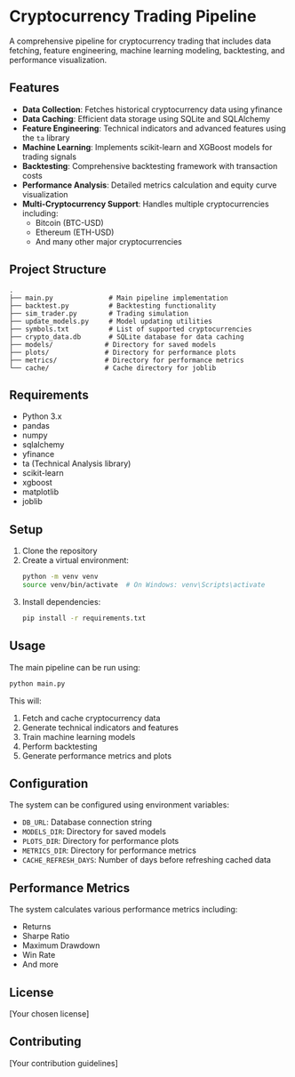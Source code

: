 # Cryptocurrency Trading Pipeline

A comprehensive pipeline for cryptocurrency trading that includes data fetching, feature engineering, machine learning modeling, backtesting, and performance visualization.

## Features

- **Data Collection**: Fetches historical cryptocurrency data using yfinance
- **Data Caching**: Efficient data storage using SQLite and SQLAlchemy
- **Feature Engineering**: Technical indicators and advanced features using the `ta` library
- **Machine Learning**: Implements scikit-learn and XGBoost models for trading signals
- **Backtesting**: Comprehensive backtesting framework with transaction costs
- **Performance Analysis**: Detailed metrics calculation and equity curve visualization
- **Multi-Cryptocurrency Support**: Handles multiple cryptocurrencies including:
  - Bitcoin (BTC-USD)
  - Ethereum (ETH-USD)
  - And many other major cryptocurrencies

## Project Structure

```
.
├── main.py              # Main pipeline implementation
├── backtest.py          # Backtesting functionality
├── sim_trader.py        # Trading simulation
├── update_models.py     # Model updating utilities
├── symbols.txt          # List of supported cryptocurrencies
├── crypto_data.db       # SQLite database for data caching
├── models/             # Directory for saved models
├── plots/              # Directory for performance plots
├── metrics/            # Directory for performance metrics
└── cache/              # Cache directory for joblib
```

## Requirements

- Python 3.x
- pandas
- numpy
- sqlalchemy
- yfinance
- ta (Technical Analysis library)
- scikit-learn
- xgboost
- matplotlib
- joblib

## Setup

1. Clone the repository
2. Create a virtual environment:
   ```bash
   python -m venv venv
   source venv/bin/activate  # On Windows: venv\Scripts\activate
   ```
3. Install dependencies:
   ```bash
   pip install -r requirements.txt
   ```

## Usage

The main pipeline can be run using:

```bash
python main.py
```

This will:
1. Fetch and cache cryptocurrency data
2. Generate technical indicators and features
3. Train machine learning models
4. Perform backtesting
5. Generate performance metrics and plots

## Configuration

The system can be configured using environment variables:
- `DB_URL`: Database connection string
- `MODELS_DIR`: Directory for saved models
- `PLOTS_DIR`: Directory for performance plots
- `METRICS_DIR`: Directory for performance metrics
- `CACHE_REFRESH_DAYS`: Number of days before refreshing cached data

## Performance Metrics

The system calculates various performance metrics including:
- Returns
- Sharpe Ratio
- Maximum Drawdown
- Win Rate
- And more

## License

[Your chosen license]

## Contributing

[Your contribution guidelines] 